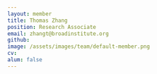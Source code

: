 ```yaml
---
layout: member
title: Thomas Zhang
position: Research Associate
email: zhangt@broadinstitute.org
github: 
image: /assets/images/team/default-member.png
cv:
alum: false
---
```


